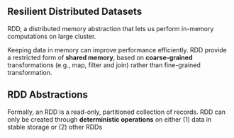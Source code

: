 Resilient Distributed Datasets
---

RDD, a distributed memory abstraction that lets us perform in-memory computations on large cluster.

Keeping data in memory can improve performance efficiently. RDD provide a restricted form of **shared memory**, based on **coarse-grained** transformations (e.g., map, filter and join) rather than fine-grained transformation.


## RDD Abstractions

Formally, an RDD is a read-only, partitioned collection of records. RDD can only be created through **deterministic operations** on either (1) data in stable storage or (2) other RDDs

